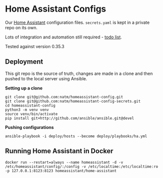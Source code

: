 # Home Assistant Configs

Our [Home Assistant](https://home-assistant.io/) configuration files. `secrets.yaml` is kept in a private repo on its own.

Lots of integration and automation still required - [todo list](TODO.md).

Tested against version 0.35.3

## Deployment

This git repo is the source of truth, changes are made in a clone and then pushed to the local server using Ansible.

**Setting up a clone**

```
git clone git@github.com:natm/homeassistant-config.git
git clone git@github.com:natm/homeassistant-config-secrets.git
cd homeassistant-config
python3 -m venv venv
source venv/bin/activate
pip install git+http://github.com/ansible/ansible.git@devel
```

**Pushing configurations**

```
ansible-playbook -i deploy/hosts --become deploy/playbooks/ha.yml
```

## Running Home Assistant in Docker

`docker run --restart=always --name homeassistant -d -v /etc/homeassistant/config/:/config -v /etc/localtime:/etc/localtime:ro -p 127.0.0.1:8123:8123
homeassistant/home-assistant`
